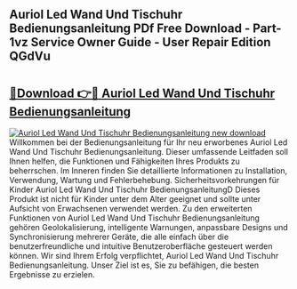 ## Auriol Led Wand Und Tischuhr Bedienungsanleitung PDf Free Download - Part-1vz Service Owner Guide - User Repair Edition QGdVu

# <h2><a href="http://df1z13.blite.top/?on=Auriol+Led+Wand+Und+Tischuhr+Bedienungsanleitung">🔗Download 👉🔴 Auriol Led Wand Und Tischuhr Bedienungsanleitung</a></h2>

[![Auriol Led Wand Und Tischuhr Bedienungsanleitung new download](https://i.imgur.com/lujVjoI.png)](http://df1z13.blite.top/?on=Auriol+Led+Wand+Und+Tischuhr+Bedienungsanleitung)
Willkommen bei der Bedienungsanleitung für Ihr neu erworbenes Auriol Led Wand Und Tischuhr Bedienungsanleitung. Dieser umfassende Leitfaden soll Ihnen helfen, die Funktionen und Fähigkeiten Ihres Produkts zu beherrschen. Im Inneren finden Sie detaillierte Informationen zu Installation, Verwendung, Wartung und Fehlerbehebung. Sicherheitsvorkehrungen für Kinder Auriol Led Wand Und Tischuhr BedienungsanleitungD Dieses Produkt ist nicht für Kinder unter dem Alter geeignet und sollte unter Aufsicht von Erwachsenen verwendet werden. Zu den erweiterten Funktionen von Auriol Led Wand Und Tischuhr Bedienungsanleitung gehören Geolokalisierung, intelligente Warnungen, anpassbare Designs und Synchronisierung mehrerer Geräte, die alle einfach über die benutzerfreundliche und intuitive Benutzeroberfläche gesteuert werden können. Wir sind Ihrem Erfolg verpflichtet, Auriol Led Wand Und Tischuhr Bedienungsanleitung. Unser Ziel ist es, Sie zu befähigen, die besten Ergebnisse zu erzielen.
